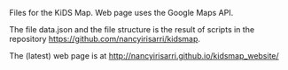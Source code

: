 Files for the KiDS Map. Web page uses the Google Maps API.

The file data.json and the file structure is the result of scripts in the repository https://github.com/nancyirisarri/kidsmap.

The (latest) web page is at http://nancyirisarri.github.io/kidsmap_website/

